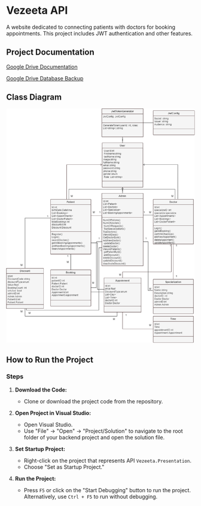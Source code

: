 # Vezeeta API

A website dedicated to connecting patients with doctors for booking appointments. This project includes JWT authentication and other features.

## Project Documentation
[Google Drive Documentation](https://drive.google.com/drive/folders/1psZB5sGojt2SnHHa6DFZ1xf-kH4ZJuAT?usp=sharing)

[Google Drive Database Backup](https://drive.google.com/drive/folders/1b2hsGnQCbj9H5NL8Fm_WUjgLYlgbMyR7?usp=drive_link)

## Class Diagram
![Class Diagram Image](veeezeete.png)

## How to Run the Project

### Steps

1. **Download the Code:**
   - Clone or download the project code from the repository.

2. **Open Project in Visual Studio:**
   - Open Visual Studio.
   - Use "File" -> "Open" -> "Project/Solution" to navigate to the root folder of your backend project and open the solution file.

3. **Set Startup Project:**
   - Right-click on the project that represents API  `Vezeeta.Presentation`.
   - Choose "Set as Startup Project."

4. **Run the Project:**
   - Press `F5` or click on the "Start Debugging" button to run the project. Alternatively, use `Ctrl + F5` to run without debugging.


